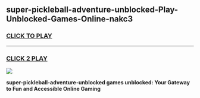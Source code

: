 
## super-pickleball-adventure-unblocked-Play-Unblocked-Games-Online-nakc3
<h3>
<a href="https://premium76.site?title=super-pickleball-adventure-unblocked&ref=25A">CLICK TO PLAY</a></h3>
<hr>

<h3>
<a href="https://premium76.site?title=super-pickleball-adventure-unblocked&ref=25A">CLICK 2 PLAY</a>
  
</h3>

<a href="https://premium76.site?title=super-pickleball-adventure-unblocked&ref=25A"><img src="https://clearcache.store/games.png"></a>


**super-pickleball-adventure-unblocked games unblocked: Your Gateway to Fun and Accessible Online Gaming**
